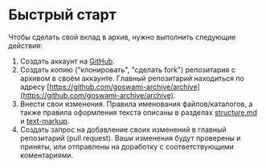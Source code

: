 # Быстрый старт

Чтобы сделать свой вклад в архив, нужно выполнить следующие действия:

1. Создать аккаунт на [GitHub](https://github.com/signup).
2. Создать копию ("клонировать", "сделать fork") репозитария с архивом в своём аккаунте. Главный репозитарий находиться по адресу [https://github.com/goswami-archive/archive](https://github.com/goswami-archive/archive).
3. Внести свои изменения. Правила именования файлов/каталогов, а также правила оформления текста описаны в разделах [structure.md](../archive-structure/structure.md "mention") и [text-markup](../editing/text-markup/ "mention").
4. Создать запрос на добавление своих изменений в главный репозитарий (pull request). Ваши изменения будут проверены и приняты, или отправлены на доработку с соответствующими коментариями.


